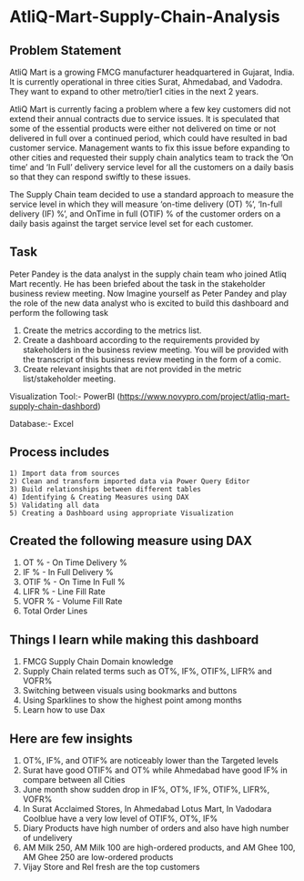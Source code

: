 # AtliQ-Mart-Supply-Chain-Analysis

## Problem Statement

AtliQ Mart is a growing FMCG manufacturer headquartered in Gujarat, India. It is currently operational in three cities Surat, Ahmedabad, and Vadodra. They want to expand to other metro/tier1 cities in the next 2 years.

AtliQ Mart is currently facing a problem where a few key customers did not extend their annual contracts due to service issues. It is speculated that some of the essential products were either not delivered on time or not delivered in full over a continued period, which could have resulted in bad customer service. Management wants to fix this issue before expanding to other cities and requested their supply chain analytics team to track the ’On time’ and ‘In Full’ delivery service level for all the customers on a daily basis so that they can respond swiftly to these issues.

The Supply Chain team decided to use a standard approach to measure the service level in which they will measure ‘on-time delivery (OT) %’, ‘In-full delivery (IF) %’, and OnTime in full (OTIF) % of the customer orders on a daily basis against the target service level set for each customer.

## Task 
Peter Pandey is the data analyst in the supply chain team who joined Atliq Mart recently. He has been briefed about the task in the stakeholder business review meeting. Now Imagine yourself as Peter Pandey and play the role of the new data analyst who is excited to build this dashboard and perform the following task

1) Create the metrics according to the metrics list.
2) Create a dashboard according to the requirements provided by stakeholders in the business review meeting. You will be provided with the transcript of this business review meeting in the form of a comic.
3) Create relevant insights that are not provided in the metric list/stakeholder meeting.

Visualization Tool:- PowerBI (https://www.novypro.com/project/atliq-mart-supply-chain-dashbord)

Database:- Excel

## Process includes
    1) Import data from sources
    2) Clean and transform imported data via Power Query Editor
    3) Build relationships between different tables
    4) Identifying & Creating Measures using DAX
    5) Validating all data
    5) Creating a Dashboard using appropriate Visualization

## Created the following measure using DAX 
 1) OT % - On Time Delivery %
 2) IF % - In Full Delivery %
 3) OTIF % - On Time In Full %
 4) LIFR % - Line Fill Rate
 5) VOFR % - Volume Fill Rate
 6) Total Order Lines

## Things I learn while making this dashboard
1) FMCG Supply Chain Domain knowledge
2) Supply Chain related terms such as OT%, IF%, OTIF%, LIFR% and VOFR%
3) Switching between visuals using bookmarks and buttons
4) Using Sparklines to show the highest point among months
5) Learn how to use Dax 

## Here are few insights
1) OT%, IF%, and OTIF% are noticeably lower than the Targeted levels
2) Surat have good OTIF% and OT% while Ahmedabad have good IF% in compare between all Cities
3) June month show sudden drop in IF%, OT%, IF%, OTIF%, LIFR%, VOFR%
4) In Surat Acclaimed Stores, In Ahmedabad Lotus Mart, In Vadodara Coolblue have a very low level of OTIF%, OT%, IF%
5) Diary Products have high number of orders and also have high number of undelivery 
6) AM Milk 250,  AM Milk 100 are high-ordered products, and AM Ghee 100, AM Ghee 250 are low-ordered products
7) Vijay Store and Rel fresh are the top customers
